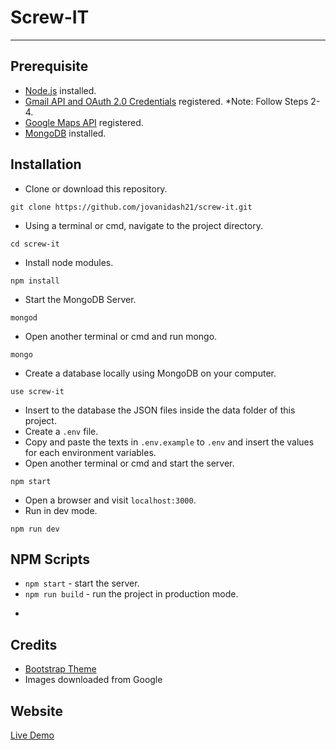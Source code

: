 # Screw-IT
---

## Prerequisite
* [Node.js](https://nodejs.org/en/) installed.
* [Gmail API and OAuth 2.0 Credentials](http://masashi-k.blogspot.com/2013/06/sending-mail-with-gmail-using-xoauth2.html) registered. *Note: Follow Steps 2-4. 
* [Google Maps API](https://console.developers.google.com/flows/enableapi?apiid=maps_backend,geocoding_backend,directions_backend,distance_matrix_backend,elevation_backend,places_backend&reusekey=true) registered.
* [MongoDB](https://www.mongodb.com/) installed.

## Installation
* Clone or download this repository.
```
git clone https://github.com/jovanidash21/screw-it.git
```
* Using a terminal or cmd, navigate to the project directory.
```
cd screw-it
```
* Install node modules.
```
npm install
```
* Start the MongoDB Server.
```
mongod
``` 
* Open another terminal or cmd and run mongo.
```
mongo
``` 
* Create a database locally using MongoDB on your computer.
```
use screw-it
``` 
* Insert to the database the JSON files inside the data folder of this project.
* Create a ```.env``` file. 
* Copy and paste the texts in ```.env.example``` to ```.env``` and insert the values for each environment variables.
* Open another terminal or cmd and start the server.
```
npm start
```
* Open a browser and visit ```localhost:3000```.
* Run in dev mode.
```
npm run dev
```

## NPM Scripts
* ```npm start``` - start the server.
* ```npm run build``` - run the project in production mode.
* ```npm run dev - run the project in dev mode.

## Credits
- [Bootstrap Theme](https://freehtml5.co/preview/?item=bold-free-website-template-using-bootstrap)
- Images downloaded from Google

## Website
[Live Demo](https://screw-it-jovanidash21.herokuapp.com/)